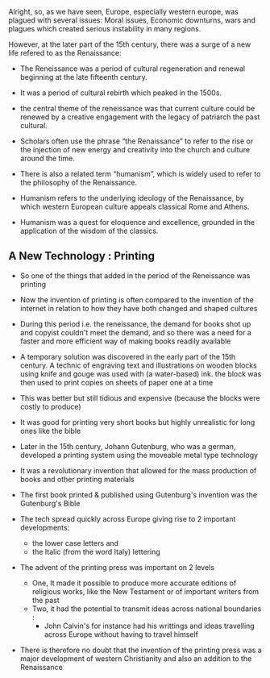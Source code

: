 Alright, so, as we have seen, Europe, especially western europe, was plagued with several issues:
Moral issues, Economic downturns, wars and plagues which created serious instability in many regions.

However, at the later part of the 15th century, there was a surge of a new life refered to as the Renaissance:

- The Reneissance was a period of cultural regeneration and renewal beginning at the late fifteenth century.

- It was a period of cultural rebirth which peaked in the 1500s.

- the central theme of the reneissance was that current culture could be renewed by a creative engagement with the legacy of patriarch the past cultural.

* Scholars often use the phrase “the Renaissance” to refer to the rise or the injection of new energy and creativity into the church and culture around the time.

* There is also a related term “humanism”, which is widely used to refer to the philosophy of the Renaissance.

* Humanism refers to the underlying ideology of the Renaissance, by which western European culture appeals  classical Rome and Athens.

* Humanism was a quest for eloquence and excellence, grounded in the application of the wisdom of the classics.


## A New Technology : Printing

- So one of the things that added in the period of the Reneissance was printing

- Now the invention of printing is often compared to the invention of the internet in relation to how they have both changed and shaped cultures

- During this period i.e. the reneissance, the demand for books shot up and copyist couldn't meet the demand, and so there was a need for a faster and more efficient way of making books readily available

- A temporary solution was discovered in the early part of the 15th century. A technic of engraving text and illustrations on wooden blocks using knife and gouge was used with (a water-based) ink. the block was then used to print copies on sheets of paper one at a time

* This was better but still tidious and expensive (because the blocks were costly to produce)

* It was good for printing very short books but highly unrealistic for long ones like the bible

* Later in the 15th century, Johann Gutenburg, who was a german, developed a printing system using the moveable metal type technology

* It was a revolutionary invention that allowed for the mass production of books and other printing materials

* The first book printed & published using Gutenburg's invention was the Gutenburg's Bible

* The tech spread quickly across Europe giving rise to 2 important developments:

  - the lower case letters and
  - the Italic (from the word Italy) lettering

* The advent of the printing press was important on 2 levels

  - One, It made it possible to produce more accurate editions of religious works, like the New Testament or of important writers from the past
  - Two, it had the potential to transmit ideas across national boundaries :
    - John Calvin's for instance had his writtings and ideas travelling across Europe without having to travel himself

* There is therefore no doubt that the invention of the printing press was a major development of western Christianity and also an addition to the Renaissance